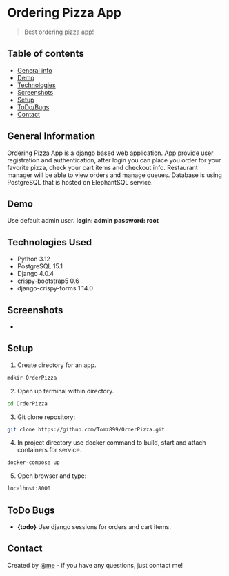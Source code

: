# Ordering Pizza App

> Best ordering pizza app!

## Table of contents

- [General info](#general-information)
- [Demo](#demo)
- [Technologies](#technologies-used)
- [Screenshots](#screenshots)
- [Setup](#setup)
- [ToDo/Bugs](#todo-bugs)
- [Contact](#contact)

## General Information

Ordering Pizza App is a django based web application. App provide user registration and authentication, after login you can place you order for your favorite pizza, check your cart items and checkout info. Restaurant manager will be able to view orders and manage queues. Database is using PostgreSQL that is hosted on ElephantSQL service.

## Demo

Use default admin user.
**login: admin**
**password: root**

## Technologies Used

- Python 3.12
- PostgreSQL 15.1
- Django 4.0.4
- crispy-bootstrap5 0.6
- django-crispy-forms 1.14.0

## Screenshots

-

## Setup

1. Create directory for an app.

```sh
mdkir OrderPizza
```

2. Open up terminal within directory.

```sh
cd OrderPizza
```

3. Git clone repository:

```sh
git clone https://github.com/Tomz899/OrderPizza.git
```

4. In project directory use docker command to build, start and attach containers for service.

```sh
docker-compose up
```

5. Open browser and type:

```sh
localhost:8000
```

## ToDo Bugs

- **{todo}** Use django sessions for orders and cart items.

## Contact

Created by [@me](mailto:tomek.nowak@aol.pl) - if you have any questions, just contact me!
